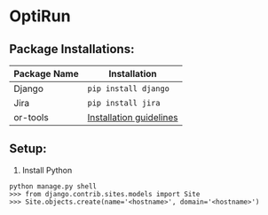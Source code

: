 # OptiRun

## Package Installations:

| Package Name | Installation          |
| ---          | ---                   |
| Django       | `pip install django`  |
| Jira         | `pip install jira`    |
| or-tools	   | [Installation guidelines](https://developers.google.com/optimization/installing#python "Installing or-tools - Installing from binaries - Python") |


## Setup:

1. Install Python

```
python manage.py shell
>>> from django.contrib.sites.models import Site
>>> Site.objects.create(name='<hostname>', domain='<hostname>')
```
